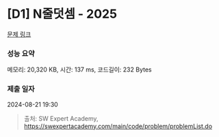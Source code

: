 # [D1] N줄덧셈 - 2025 

[문제 링크](https://swexpertacademy.com/main/code/problem/problemDetail.do?contestProbId=AV5QFZtaAscDFAUq) 

### 성능 요약

메모리: 20,320 KB, 시간: 137 ms, 코드길이: 232 Bytes

### 제출 일자

2024-08-21 19:30



> 출처: SW Expert Academy, https://swexpertacademy.com/main/code/problem/problemList.do